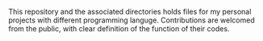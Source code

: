 This repository and the associated directories holds files for my personal projects with different programming languge.
Contributions are welcomed from the public, with clear definition of the function of their codes.
